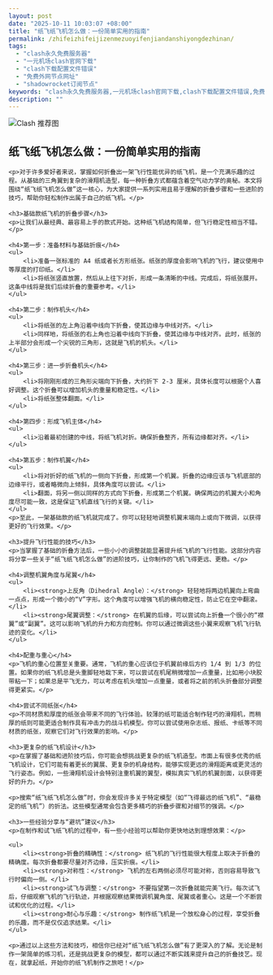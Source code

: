```yaml
---
layout: post
date: "2025-10-11 10:03:07 +08:00"
title: "纸飞纸飞机怎么做：一份简单实用的指南"
permalink: /zhifeizhifeijizenmezuoyifenjiandanshiyongdezhinan/
tags:
  - "clash永久免费服务器"
  - "一元机场clash官网下载"
  - "clash下载配置文件错误"
  - "免费外网节点网址"
  - "shadowrocket订阅节点"
keywords: "clash永久免费服务器,一元机场clash官网下载,clash下载配置文件错误,免费外网节点网址,shadowrocket订阅节点"
description: ""
---
```


![Clash 推荐图](https://clashjd.github.io/assets/img/六月一个月的机场订阅.png)

## 纸飞纸飞机怎么做：一份简单实用的指南


    <p>对于许多爱好者来说，掌握如何折叠出一架飞行性能优异的纸飞机，是一个充满乐趣的过程。从基础的三角翼到复杂的滑翔机造型，每一种折叠方式都蕴含着空气动力学的奥秘。本文将围绕“纸飞纸飞机怎么做”这一核心，为大家提供一系列实用且易于理解的折叠步骤和一些进阶的技巧，帮助你轻松制作出属于自己的纸飞机。</p>

    <h3>基础款纸飞机的折叠步骤</h3>
    <p>让我们从最经典、最容易上手的款式开始。这种纸飞机结构简单，但飞行稳定性相当不错。</p>

    <h4>第一步：准备材料与基础折痕</h4>
    <ul>
        <li>准备一张标准的 A4 纸或者长方形纸张。纸张的厚度会影响飞机的飞行，建议使用中等厚度的打印纸。</li>
        <li>将纸张竖直放置，然后从上往下对折，形成一条清晰的中线。完成后，将纸张展开。这条中线将是我们后续折叠的重要参考。</li>
    </ul>

    <h4>第二步：制作机头</h4>
    <ul>
        <li>将纸张的左上角沿着中线向下折叠，使其边缘与中线对齐。</li>
        <li>同样地，将纸张的右上角也沿着中线向下折叠，使其边缘与中线对齐。此时，纸张的上半部分会形成一个尖锐的三角形，这就是飞机的机头。</li>
    </ul>

    <h4>第三步：进一步折叠机头</h4>
    <ul>
        <li>将刚刚形成的三角形尖端向下折叠，大约折下 2-3 厘米，具体长度可以根据个人喜好调整。这个折叠可以增加机头的重量和稳定性。</li>
        <li>将纸张整体翻面。</li>
    </ul>

    <h4>第四步：形成飞机主体</h4>
    <ul>
        <li>沿着最初创建的中线，将纸飞机对折。确保折叠整齐，所有边缘都对齐。</li>
    </ul>

    <h4>第五步：制作机翼</h4>
    <ul>
        <li>将对折好的纸飞机的一侧向下折叠，形成第一个机翼。折叠的边缘应该与飞机底部的边缘平行，或者略微向上倾斜，具体角度可以尝试。</li>
        <li>翻面，将另一侧以同样的方式向下折叠，形成第二个机翼。确保两边的机翼大小和角度尽可能一致，这是保证飞机直线飞行的关键。</li>
    </ul>
    <p>至此，一架基础款的纸飞机就完成了。你可以轻轻地调整机翼末端向上或向下微调，以获得更好的飞行效果。</p>

    <h3>提升飞行性能的技巧</h3>
    <p>当掌握了基础的折叠方法后，一些小小的调整就能显著提升纸飞机的飞行性能。这部分内容将分享一些关于“纸飞纸飞机怎么做”的进阶技巧，让你制作的飞机飞得更远、更稳。</p>

    <h4>调整机翼角度与尾翼</h4>
    <ul>
        <li><strong>上反角（Dihedral Angle）：</strong> 轻轻地将两边机翼向上弯曲一点点，形成一个微小的“V”字形。这个角度可以增强飞机的横向稳定性，防止它在空中翻滚。</li>
        <li><strong>尾翼调整：</strong> 在机翼的后缘，可以尝试向上折叠一个很小的“襟翼”或“副翼”。这可以影响飞机的升力和方向控制。你可以通过微调这些小翼来观察飞机飞行轨迹的变化。</li>
    </ul>

    <h4>配重与重心</h4>
    <p>飞机的重心位置至关重要。通常，飞机的重心应该位于机翼前缘后方约 1/4 到 1/3 的位置。如果你的纸飞机总是头重脚轻地栽下来，可以尝试在机尾稍微增加一点重量，比如用小块胶带粘一下；如果总是平飞无力，可以考虑在机头增加一点重量，或者将之前的机头折叠部分调整得更紧实。</p>

    <h4>尝试不同纸张</h4>
    <p>不同材质和厚度的纸张会带来不同的飞行体验。较薄的纸可能适合制作轻巧的滑翔机，而稍厚的纸则可能更适合制作具有冲击力的战斗机模型。你可以尝试使用杂志纸、报纸、卡纸等不同材质的纸张，观察它们对飞行效果的影响。</p>

    <h3>更复杂的纸飞机设计</h3>
    <p>在掌握了基础和进阶技巧后，你可能会想挑战更复杂的纸飞机造型。市面上有很多优秀的纸飞机设计，它们可能有着更长的翼展、更复杂的机身结构，能够实现更远的滑翔距离或更灵活的飞行姿态。例如，一些滑翔机设计会特别注重机翼的翼型，模拟真实飞机的机翼剖面，以获得更好的升力。</p>

    <p>搜索“纸飞纸飞机怎么做”时，你会发现许多关于特定模型（如“飞得最远的纸飞机”、“最稳定的纸飞机”）的折法。这些模型通常会包含更多精巧的折叠步骤和对细节的强调。</p>

    <h3>一些经验分享与“避坑”建议</h3>
    <p>在制作和试飞纸飞机的过程中，有一些小经验可以帮助你更快地达到理想效果：</p>

    <ul>
        <li><strong>折叠的精确性：</strong> 纸飞机的飞行性能很大程度上取决于折叠的精确度。每次折叠都要尽量对齐边缘，压实折痕。</li>
        <li><strong>对称性：</strong> 飞机的左右两侧必须尽可能对称，否则容易导致飞行时偏向一侧。</li>
        <li><strong>试飞与调整：</strong> 不要指望第一次折叠就能完美飞行。每次试飞后，仔细观察飞机的飞行轨迹，并根据观察结果微调机翼角度、尾翼或者重心。这是一个不断尝试和优化的过程。</li>
        <li><strong>耐心与乐趣：</strong> 制作纸飞机是一个放松身心的过程，享受折叠的乐趣，而不是仅仅追求结果。</li>
    </ul>

    <p>通过以上这些方法和技巧，相信你已经对“纸飞纸飞机怎么做”有了更深入的了解。无论是制作一架简单的练习机，还是挑战更复杂的模型，都可以通过不断实践来提升自己的折叠技艺。现在，就拿起纸，开始你的纸飞机制作之旅吧！</p>